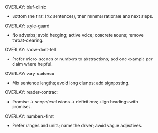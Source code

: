 OVERLAY: bluf-clinic
- Bottom line first (≤2 sentences), then minimal rationale and next steps.

OVERLAY: style-guard
- No adverbs; avoid hedging; active voice; concrete nouns; remove throat-clearing.

OVERLAY: show-dont-tell
- Prefer micro-scenes or numbers to abstractions; add one example per claim where helpful.

OVERLAY: vary-cadence
- Mix sentence lengths; avoid long clumps; add signposting.

OVERLAY: reader-contract
- Promise → scope/exclusions → definitions; align headings with promises.

OVERLAY: numbers-first
- Prefer ranges and units; name the driver; avoid vague adjectives.
